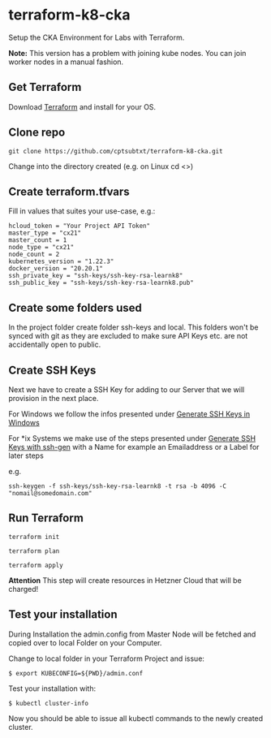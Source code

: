 # terraform-k8-cka

Setup the CKA Environment for Labs with Terraform.

**Note:** This version has a problem with joining kube nodes. You can join worker nodes in a manual fashion.

## Get Terraform

Download [Terraform] and install for your OS.

## Clone repo

`git clone https://github.com/cptsubtxt/terraform-k8-cka.git`

Change into the directory created (e.g. on Linux cd <>)

## Create terraform.tfvars

Fill in values that suites your use-case, e.g.:

```console
hcloud_token = "Your Project API Token"
master_type = "cx21"
master_count = 1
node_type = "cx21"
node_count = 2
kubernetes_version = "1.22.3"
docker_version = "20.20.1"
ssh_private_key = "ssh-keys/ssh-key-rsa-learnk8"
ssh_public_key = "ssh-keys/ssh-key-rsa-learnk8.pub"
```


## Create some folders used

In the project folder create folder ssh-keys and local. This folders won't be synced with git as they are excluded to make sure API Keys etc. are not accidentally open to public.

## Create SSH Keys

Next we have to create a SSH Key for adding to our Server that we will provision in the next place.

For Windows we follow the infos presented under [Generate SSH Keys in Windows]

For *ix Systems we make use of the steps presented under [Generate SSH Keys with ssh-gen] with a Name for example an Emailaddress or a Label for later steps

e.g.

`ssh-keygen -f ssh-keys/ssh-key-rsa-learnk8 -t rsa -b 4096 -C "nomail@somedomain.com"`


## Run Terraform

`terraform init`

`terraform plan`

`terraform apply`


**Attention** This step will create resources in Hetzner Cloud that will be charged!

## Test your installation

During Installation the admin.config from Master Node will be fetched and copied over to local Folder on your Computer.

Change to local folder in your Terraform Project and issue:

`$ export KUBECONFIG=${PWD}/admin.conf`

Test your installation with:

`$ kubectl cluster-info`

Now you should be able to issue all kubectl commands to the newly created cluster.


[Generate SSH Keys in Windows]: https://www.ssh.com/academy/ssh/putty/windows/puttygen
[Generate SSH Keys with ssh-gen]: https://www.ssh.com/academy/ssh/keygen
[Terraform]: https://www.terraform.io